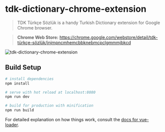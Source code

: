 # tdk-dictionary-chrome-extension

> TDK Türkçe Sözlük is a handy Turkish Dictionary extension for Google Chrome browser.

> <strong>Chrome Web Store:</strong> https://chrome.google.com/webstore/detail/tdk-türkçe-sözlük/jnjmpncmhemcbbknebmcpclgmmmjbkcd

![tdk-dictionary-chrome-extension](https://user-images.githubusercontent.com/2070277/63212328-739d4b00-c10b-11e9-84a4-98db8a9c598c.png)

## Build Setup

``` bash
# install dependencies
npm install

# serve with hot reload at localhost:8080
npm run dev

# build for production with minification
npm run build
```

For detailed explanation on how things work, consult the [docs for vue-loader](http://vuejs.github.io/vue-loader).
